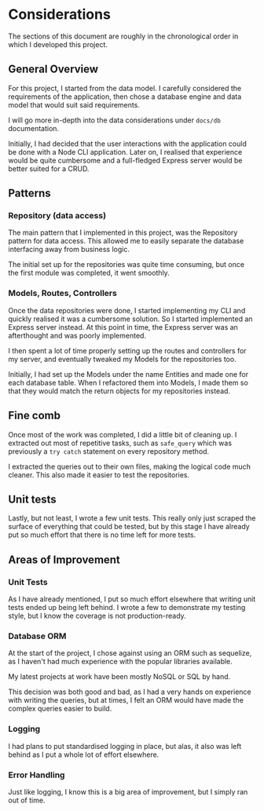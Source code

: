 # Considerations

The sections of this document are roughly in the chronological order in which I developed this project.

## General Overview

For this project, I started from the data model. I carefully considered the requirements of the application, then chose a database engine and data model that would suit said requirements.

I will go more in-depth into the data considerations under `docs/db` documentation.

Initially, I had decided that the user interactions with the application could be done with a Node CLI application. Later on, I realised that experience would be quite cumbersome and a full-fledged Express server would be better suited for a CRUD.

## Patterns

### Repository (data access)

The main pattern that I implemented in this project, was the Repository pattern for data access. This allowed me to easily separate the database interfacing away from business logic.

The initial set up for the repositories was quite time consuming, but once the first module was completed, it went smoothly.

### Models, Routes, Controllers

Once the data repositories were done, I started implementing my CLI and quickly realised it was a cumbersome solution. So I started implemented an Express server instead. At this point in time, the Express server was an afterthought and was poorly implemented.

I then spent a lot of time properly setting up the routes and controllers for my server, and eventually tweaked my Models for the repositories too.

Initially, I had set up the Models under the name Entities and made one for each database table. When I refactored them into Models, I made them so that they would match the return objects for my repositories instead.

## Fine comb

Once most of the work was completed, I did a little bit of cleaning up. I extracted out most of repetitive tasks, such as `safe_query` which was previously a `try catch` statement on every repository method.

I extracted the queries out to their own files, making the logical code much cleaner. This also made it easier to test the repositories.

## Unit tests

Lastly, but not least, I wrote a few unit tests. This really only just scraped the surface of everything that could be tested, but by this stage I have already put so much effort that there is no time left for more tests.

## Areas of Improvement

### Unit Tests

As I have already mentioned, I put so much effort elsewhere that writing unit tests ended up being left behind. I wrote a few to demonstrate my testing style, but I know the coverage is not production-ready.

### Database ORM

At the start of the project, I chose against using an ORM such as sequelize, as I haven't had much experience with the popular libraries available.

My latest projects at work have been mostly NoSQL or SQL by hand.

This decision was both good and bad, as I had a very hands on experience with writing the queries, but at times, I felt an ORM would have made the complex queries easier to build.

### Logging

I had plans to put standardised logging in place, but alas, it also was left behind as I put a whole lot of effort elsewhere.

### Error Handling

Just like logging, I know this is a big area of improvement, but I simply ran out of time.
